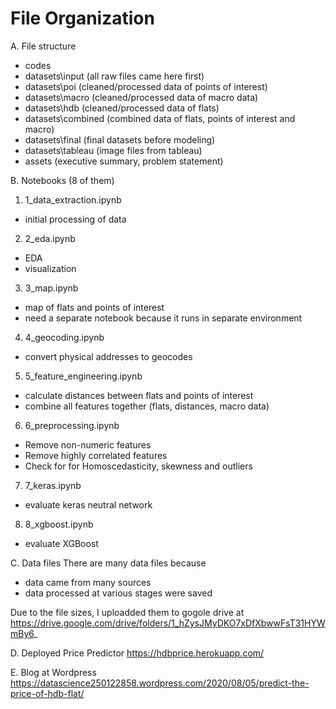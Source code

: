 # File Organization

A. File structure
- codes
- datasets\input      (all raw files came here first)
- datasets\poi        (cleaned/processed data of points of interest)  
- datasets\macro      (cleaned/processed data of macro data)
- datasets\hdb        (cleaned/processed data of flats)
- datasets\combined   (combined data of flats, points of interest and macro)
- datasets\final      (final datasets before modeling)
- datasets\tableau    (image files from tableau)
- assets              (executive summary, problem statement)

B. Notebooks (8 of them) 
1. 1_data_extraction.ipynb
- initial processing of data 

2. 2_eda.ipynb
- EDA
- visualization

3. 3_map.ipynb
- map of flats and points of interest
- need a separate notebook because it runs in separate environment

4. 4_geocoding.ipynb
- convert physical addresses to geocodes

5. 5_feature_engineering.ipynb
- calculate distances between flats and points of interest
- combine all features together (flats, distances, macro data)

6. 6_preprocessing.ipynb
- Remove non-numeric features
- Remove highly correlated features
- Check for for Homoscedasticity, skewness and outliers

7. 7_keras.ipynb
- evaluate keras neutral network

8. 8_xgboost.ipynb
- evaluate XGBoost 

C. Data files
There are many data files because
- data came from many sources
- data processed at various stages were saved

Due to the file sizes, I uploadded them to gogole drive at https://drive.google.com/drive/folders/1_hZysJMyDKO7xDfXbwwFsT31HYWmBy6_

D. Deployed Price Predictor
https://hdbprice.herokuapp.com/

E. Blog at Wordpress
https://datascience250122858.wordpress.com/2020/08/05/predict-the-price-of-hdb-flat/


